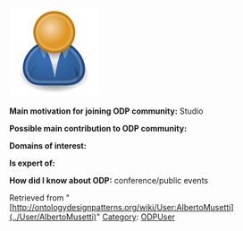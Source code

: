 [![Image:ODPUser.png](../images/a/a6/ODPUser.png)](../Image/ODPUser.png "Image:ODPUser.png")




  





__Main motivation for joining ODP community:__ Studio


__Possible main contribution to ODP community:__


__Domains of interest:__


  



__Is expert of:__


  

__How did I know about ODP:__ conference/public events






Retrieved from "[http://ontologydesignpatterns.org/wiki/User:AlbertoMusetti](../User/AlbertoMusetti)"
 [Category](http://ontologydesignpatterns.org/wiki/Special:Categories "Special:Categories"): [ODPUser](../Category/ODPUser "Category:ODPUser")
